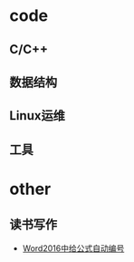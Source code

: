 ﻿
# code
## C/C++
## 数据结构
## Linux运维
## 工具

# other
## 读书写作
- [Word2016中给公式自动编号](https://github.com/Yunpentium/notes/blob/master/essays/Word2016%E4%B8%AD%E7%BB%99%E5%85%AC%E5%BC%8F%E8%87%AA%E5%8A%A8%E7%BC%96%E5%8F%B7.md)

